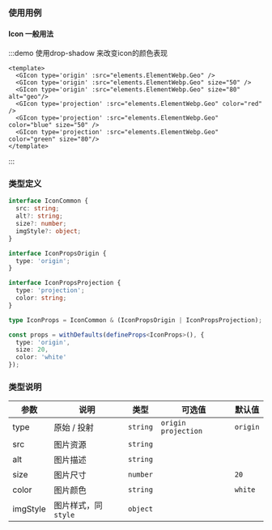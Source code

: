 ### 使用用例

#### Icon 一般用法

:::demo 使用drop-shadow 来改变icon的颜色表现

```vue 
<template>
  <GIcon type='origin' :src="elements.ElementWebp.Geo" />
  <GIcon type='origin' :src="elements.ElementWebp.Geo" size="50" />
  <GIcon type='origin' :src="elements.ElementWebp.Geo" size="80" alt="geo"/>
  <GIcon type='projection' :src="elements.ElementWebp.Geo" color="red" />
  <GIcon type='projection' :src="elements.ElementWebp.Geo" color="blue" size="50" />
  <GIcon type='projection' :src="elements.ElementWebp.Geo" color="green" size="80"/>
</template>
``` 

:::


### 类型定义


``` ts
interface IconCommon {
  src: string;
  alt?: string;
  size?: number;
  imgStyle?: object;
}

interface IconPropsOrigin {
  type: 'origin';
}

interface IconPropsProjection {
  type: 'projection';
  color: string;
}

type IconProps = IconCommon & (IconPropsOrigin | IconPropsProjection);

const props = withDefaults(defineProps<IconProps>(), {
  type: 'origin',
  size: 20,
  color: 'white'
});
```

### 类型说明

| 参数     | 说明                 | 类型     | 可选值                 | 默认值   |
| -------- | -------------------- | -------- | ---------------------- | -------- |
| type     | 原始 / 投射          | `string` | `origin`  `projection` | `origin` |
| src      | 图片资源             | `string` |                        |          |
| alt      | 图片描述             | `string` |                        |          |
| size     | 图片尺寸             | `number` |                        | `20`     |
| color    | 图片颜色             | `string` |                        | `white`  |
| imgStyle | 图片样式，同 `style` | `object` |                        |          |


